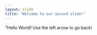 ```yaml
---
layout: slide
title: "Welcome to our second slide!"
---
```

"Hello World!
Use the left arrow to go back!
